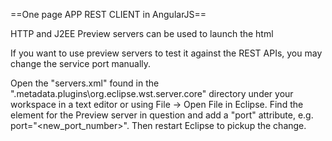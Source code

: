 ==One page APP REST CLIENT in AngularJS==

HTTP and J2EE Preview servers can be used to launch the html 

If you want to use preview servers to test it against the REST APIs, you may change the service port manually. 

Open the "servers.xml" found in the ".metadata\.plugins\org.eclipse.wst.server.core" directory 
under your workspace in a text editor or using File -> Open File in 
Eclipse. Find the <Server> element for the Preview server in question 
and add a "port" attribute, e.g. port="<new_port_number>". Then restart 
Eclipse to pickup the change.